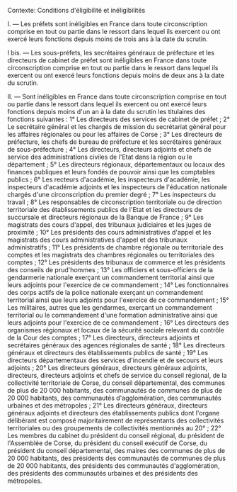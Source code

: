 Contexte: Conditions d'éligibilité et inéligibilités

I. — Les préfets sont inéligibles en France dans toute circonscription comprise en tout ou partie dans le ressort dans lequel ils exercent ou ont exercé leurs fonctions depuis moins de trois ans à la date du scrutin.

I bis. — Les sous-préfets, les secrétaires généraux de préfecture et les directeurs de cabinet de préfet sont inéligibles en France dans toute circonscription comprise en tout ou partie dans le ressort dans lequel ils exercent ou ont exercé leurs fonctions depuis moins de deux ans à la date du scrutin.

II. — Sont inéligibles en France dans toute circonscription comprise en tout ou partie dans le ressort dans lequel ils exercent ou ont exercé leurs fonctions depuis moins d'un an à la date du scrutin les titulaires des fonctions suivantes : 1° Les directeurs des services de cabinet de préfet ; 2° Le secrétaire général et les chargés de mission du secrétariat général pour les affaires régionales ou pour les affaires de Corse ; 3° Les directeurs de préfecture, les chefs de bureau de préfecture et les secrétaires généraux de sous-préfecture ; 4° Les directeurs, directeurs adjoints et chefs de service des administrations civiles de l'Etat dans la région ou le département ; 5° Les directeurs régionaux, départementaux ou locaux des finances publiques et leurs fondés de pouvoir ainsi que les comptables publics ; 6° Les recteurs d'académie, les inspecteurs d'académie, les inspecteurs d'académie adjoints et les inspecteurs de l'éducation nationale chargés d'une circonscription du premier degré ; 7° Les inspecteurs du travail ; 8° Les responsables de circonscription territoriale ou de direction territoriale des établissements publics de l'Etat et les directeurs de succursale et directeurs régionaux de la Banque de France ; 9° Les magistrats des cours d'appel, des tribunaux judiciaires et les juges de proximité ; 10° Les présidents des cours administratives d'appel et les magistrats des cours administratives d'appel et des tribunaux administratifs ; 11° Les présidents de chambre régionale ou territoriale des comptes et les magistrats des chambres régionales ou territoriales des comptes ; 12° Les présidents des tribunaux de commerce et les présidents des conseils de prud'hommes ; 13° Les officiers et sous-officiers de la gendarmerie nationale exerçant un commandement territorial ainsi que leurs adjoints pour l'exercice de ce commandement ; 14° Les fonctionnaires des corps actifs de la police nationale exerçant un commandement territorial ainsi que leurs adjoints pour l'exercice de ce commandement ; 15° Les militaires, autres que les gendarmes, exerçant un commandement territorial ou le commandement d'une formation administrative ainsi que leurs adjoints pour l'exercice de ce commandement ; 16° Les directeurs des organismes régionaux et locaux de la sécurité sociale relevant du contrôle de la Cour des comptes ; 17° Les directeurs, directeurs adjoints et secrétaires généraux des agences régionales de santé ; 18° Les directeurs généraux et directeurs des établissements publics de santé ; 19° Les directeurs départementaux des services d'incendie et de secours et leurs adjoints ; 20° Les directeurs généraux, directeurs généraux adjoints, directeurs, directeurs adjoints et chefs de service du conseil régional, de la collectivité territoriale de Corse, du conseil départemental, des communes de plus de 20 000 habitants, des communautés de communes de plus de 20 000 habitants, des communautés d'agglomération, des communautés urbaines et des métropoles ; 21° Les directeurs généraux, directeurs généraux adjoints et directeurs des établissements publics dont l'organe délibérant est composé majoritairement de représentants des collectivités territoriales ou des groupements de collectivités mentionnés au 20° ; 22° Les membres du cabinet du président du conseil régional, du président de l'Assemblée de Corse, du président du conseil exécutif de Corse, du président du conseil départemental, des maires des communes de plus de 20 000 habitants, des présidents des communautés de communes de plus de 20 000 habitants, des présidents des communautés d'agglomération, des présidents des communautés urbaines et des présidents des métropoles.